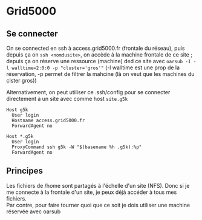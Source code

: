 # Grid5000

## Se connecter

On se connected en ssh à access.grid5000.fr (frontale du réseau), puis depuis ça on `ssh <nomdusite>`, on accède à la machine frontale de ce site ; depuis ça on réserve une ressource (machine) ded ce site avec `oarsub -I -l walltime=2:0:0 -p "cluster='gros'"` (-l walltime est une prop de la réservation, -p permet de filtrer la mahcine (là on veut que les machines du clster gros))

Alternativement, on peut utiliser ce .ssh/config pour se connecter directement à un site avec comme host `site.g5k`

```
Host g5k
  User login
  Hostname access.grid5000.fr
  ForwardAgent no

Host *.g5k
  User login
  ProxyCommand ssh g5k -W "$(basename %h .g5k):%p"
  ForwardAgent no
```

## Principes
Les fichiers de /home sont partagés à l'échelle d'un site (NFS). Donc si je me connecte à la frontale d'un site, je peux déjà accéder à tous mes fichiers.  
Par contre, pour faire tourner quoi que ce soit je dois utiliser une machine réservée avec oarsub
